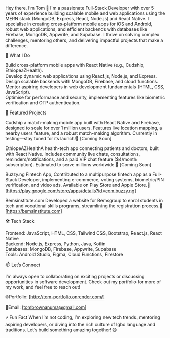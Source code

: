 Hey there, I’m Tom 👋
I'm a passionate Full-Stack Developer with over 5 years of experience building scalable mobile and web applications using the MERN stack (MongoDB, Express, React, Node.js) and React Native. I specialise in creating cross-platform mobile apps for iOS and Android, robust web applications, and efficient backends with databases like Firebase, MongoDB, Appwrite, and Supabase. I thrive on solving complex challenges, mentoring others, and delivering impactful projects that make a difference.

🚀 What I Do

Build cross-platform mobile apps with React Native (e.g., Cudship, EthiopeaZHealth).  
Develop dynamic web applications using React.js, Node.js, and Express.  
Design scalable backends with MongoDB, Firebase, and cloud functions.  
Mentor aspiring developers in web development fundamentals (HTML, CSS, JavaScript).  
Optimise for performance and security, implementing features like biometric verification and OTP authentication.

🌟 Featured Projects

Cudship a match-making mobile app built with React Native and Firebase, designed to scale for over 1 million users. Features live location mapping, a nearby users feature, and a robust match-making algorithm. Currently in testing—stay tuned for its launch!🔗 [Coming Soon]

EthiopeAZHealthA health-tech app connecting patients and doctors, built with React Native. Includes community live chats, consultations, reminders/notifications, and a paid VIP chat feature ($4/month subscription). Estimated to serve millions worldwide.🔗 [Coming Soon]

Buzzy.ng Fintech App, Contributed to a multipurpose fintech app as a Full-Stack Developer, implementing e-commerce, voting systems, biometric/PIN verification, and video ads. Available on Play Store and Apple Store.🔗 [https://play.google.com/store/apps/details?id=com.buzzy.ng]

Bemsinstitute.com Developed a website for Bemsgroup to enrol students in tech and vocational skills programs, streamlining the registration process.🔗 [https://bemsinstitute.com]


🛠️ Tech Stack

Frontend: JavaScript, HTML, CSS, Tailwind CSS, Bootstrap, React.js, React Native  
Backend: Node.js, Express, Python, Java, Kotlin  
Databases: MongoDB, Firebase, Appwrite, Supabase  
Tools: Android Studio, Figma, Cloud Functions, Firestore

📫 Let’s Connect

I’m always open to collaborating on exciting projects or discussing opportunities in software development. Check out my portfolio for more of my work, and feel free to reach out!

🌐Portfolio: [http://tom-portfolio.onrender.com/]

💼Email: [tombrownanuma@gmail.com]

⚡ Fun Fact
When I’m not coding, I’m exploring new tech trends, mentoring aspiring developers, or diving into the rich culture of Igbo language and traditions. Let’s build something amazing together! 😄
